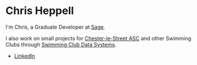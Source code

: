# Chris Heppell

I'm Chris, a Graduate Developer at  [Sage](https://www.sage.com).

I also work on small projects for [Chester-le-Street ASC](https://www.chesterlestreetasc.co.uk) and other Swimming Clubs through [Swimming Club Data Systems](https://myswimmingclub.uk).

* [LinkedIn](https://www.linkedin.com/in/clheppell)
